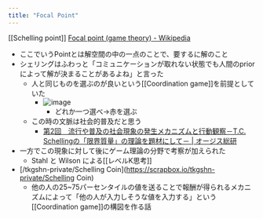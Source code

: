```yaml
---
title: "Focal Point"
---
```


[[Schelling point]]
[Focal point (game theory) - Wikipedia](https://en.wikipedia.org/wiki/Focal_point_(game_theory))
- ここでいうPointとは解空間の中の一点のことで、要するに解のこと
- シェリングはふわっと「コミュニケーションが取れない状態でも人間のpriorによって解が決まることがあるよね」と言った
    - 人と同じものを選ぶのが良いという[[Coordination game]]を前提としていた
        - ![image](https://gyazo.com/c5df53a8bfdf08543180e43af3255dfc/thumb/1000)
            - どれか一つ選べ→赤を選ぶ
    - この時の文脈は社会的普及だと思う
        - [第2回　流行や普及の社会現象の発生メカニズムと行動観察－T.C. Schellingの「限界質量」の理論を題材にして－ | オージス総研](https://www.ogis-ri.co.jp/column/kr/87.html)
- 一方でこの現象に対して後にゲーム理論の分野で考察が加えられた
    - Stahl と Wilson による[[レベルK思考]]
- [/tkgshn-private/Schelling Coin](https://scrapbox.io/tkgshn-private/Schelling Coin)
    - 他の人の25~75パーセンタイルの値を送ることで報酬が得られるメカニズムによって「他の人が入力しそうな値を入力する」という[[Coordination game]]の構図を作る話


